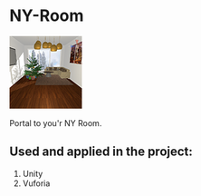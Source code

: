 # NY-Room
![NY Room icon](https://github.com/MarevoVision/NY-Room/blob/master/NYRoom-icon-github.png?raw=true)

Portal to you'r NY Room.

## Used and applied in the project:

1. Unity
2. Vuforia
